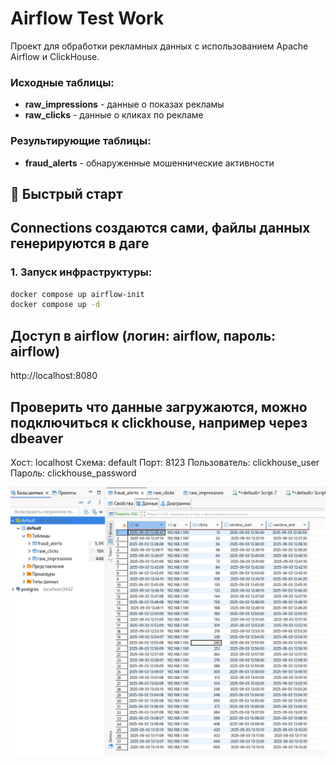 # Airflow Test Work

Проект для обработки рекламных данных с использованием Apache Airflow и ClickHouse.

### Исходные таблицы:
- **raw_impressions** - данные о показах рекламы
- **raw_clicks** - данные о кликах по рекламе

### Результирующие таблицы:
- **fraud_alerts** - обнаруженные мошеннические активности

## 🚀 Быстрый старт

## Connections создаются сами, файлы данных генерируются в даге

### 1. Запуск инфраструктуры:
```bash
docker compose up airflow-init
docker compose up -d
```

## Доступ в airflow (логин: airflow, пароль: airflow)

http://localhost:8080

## Проверить что данные загружаются, можно подключиться к clickhouse, например через dbeaver

Хост: localhost
Схема: default
Порт: 8123
Пользователь: clickhouse_user
Пароль: clickhouse_password

![Таблица fraud_alerts](images/fraud_alerts.png)

